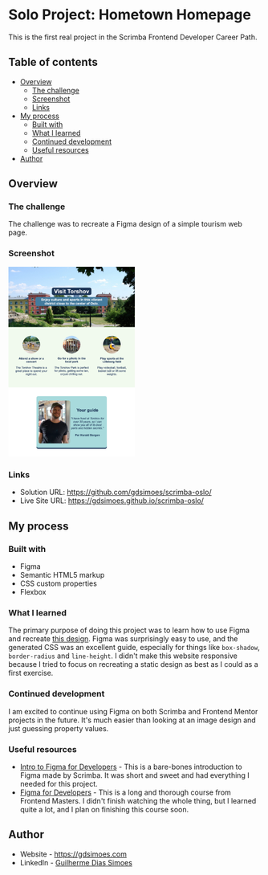 # Solo Project: Hometown Homepage

This is the first real project in the Scrimba Frontend Developer Career Path.

## Table of contents

-   [Overview](#overview)
    -   [The challenge](#the-challenge)
    -   [Screenshot](#screenshot)
    -   [Links](#links)
-   [My process](#my-process)
    -   [Built with](#built-with)
    -   [What I learned](#what-i-learned)
    -   [Continued development](#continued-development)
    -   [Useful resources](#useful-resources)
-   [Author](#author)

## Overview

### The challenge

The challenge was to recreate a Figma design of a simple tourism web page.

### Screenshot

<img src="./screenshot.png" alt="Screenshot of the website" width="50%">

### Links

-   Solution URL: <https://github.com/gdsimoes/scrimba-oslo/>
-   Live Site URL: <https://gdsimoes.github.io/scrimba-oslo/>

## My process

### Built with

-   Figma
-   Semantic HTML5 markup
-   CSS custom properties
-   Flexbox

### What I learned

The primary purpose of doing this project was to learn how to use Figma and recreate [this design](https://www.figma.com/file/2QuGfAOcHaZJ6aHXfuamnK/Hometown-Homepage?node-id=0%3A1). Figma was surprisingly easy to use, and the generated CSS was an excellent guide, especially for things like `box-shadow`, `border-radius` and `line-height`. I didn't make this website responsive because I tried to focus on recreating a static design as best as I could as a first exercise.

### Continued development

I am excited to continue using Figma on both Scrimba and Frontend Mentor projects in the future. It's much easier than looking at an image design and just guessing property values.

### Useful resources

-   [Intro to Figma for Developers](https://www.youtube.com/watch?v=ybc2gkvjMDs) - This is a bare-bones introduction to Figma made by Scrimba. It was short and sweet and had everything I needed for this project.
-   [Figma for Developers](https://frontendmasters.com/courses/figma/) - This is a long and thorough course from Frontend Masters. I didn't finish watching the whole thing, but I learned quite a lot, and I plan on finishing this course soon.

## Author

-   Website - <https://gdsimoes.com>
-   LinkedIn - [Guilherme Dias Simoes](https://www.linkedin.com/in/gdsimoes)
